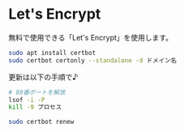 # Let's Encrypt

無料で使用できる「Let's Encrypt」を使用します。

```bash
sudo apt install certbot
sudo certbot certonly --standalone -d ドメイン名
```

更新は以下の手順で♪

```bash
# 80番ポートを解放
lsof -i -P
kill -9 プロセス

sudo certbot renew
```
